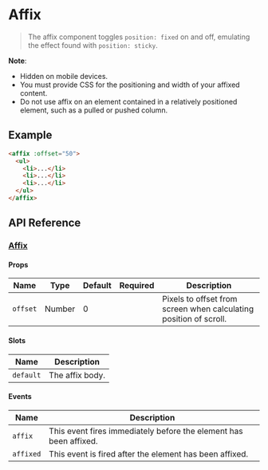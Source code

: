 # Affix

> The affix component toggles `position: fixed` on and off, emulating the effect found with `position: sticky`.

**Note**:

* Hidden on mobile devices.
* You must provide CSS for the positioning and width of your affixed content.
* Do not use affix on an element contained in a relatively positioned element, such as a pulled or pushed column.

<ins class="adsbygoogle"
     style="display:block; text-align:center;"
     data-ad-layout="in-article"
     data-ad-format="fluid"
     data-ad-client="ca-pub-4714899946256166"
     data-ad-slot="4603582855"></ins>

## Example

```html
<affix :offset="50">
  <ul>
    <li>...</li>
    <li>...</li>
    <li>...</li>
  </ul>
</affix>
```

## API Reference

### [Affix](https://github.com/wxsms/uiv/blob/master/src/components/affix/Affix.vue)

#### Props

Name             | Type       | Default      | Required | Description
---------------- | ---------- | ------------ | -------- | -----------------------
`offset`         | Number     | 0            |          | Pixels to offset from screen when calculating position of scroll.

#### Slots

Name      | Description
--------- | -----------------------
`default` | The affix body.

#### Events

Name      | Description
--------- | -----------------------
`affix`   | This event fires immediately before the element has been affixed.
`affixed` | This event is fired after the element has been affixed.
